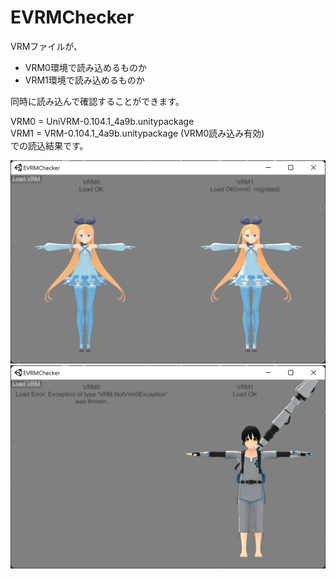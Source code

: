 # EVRMChecker
VRMファイルが、

+ VRM0環境で読み込めるものか
+ VRM1環境で読み込めるものか

同時に読み込んで確認することができます。

VRM0 = UniVRM-0.104.1_4a9b.unitypackage  
VRM1 = VRM-0.104.1_4a9b.unitypackage (VRM0読み込み有効)  
での読込結果です。

![](doc/1.png)
![](doc/2.png)
